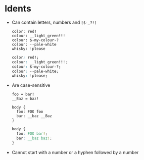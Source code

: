 Idents
======

- Can contain letters, numbers and `[$-_?!]`

  ~~~ lay
  color: red!
  colour: __light_green!!!
  colour: $-my-colour-?
  colour: --pale-white
  whisky: !please
  ~~~

  ~~~ css
  color: red!;
  colour: __light_green!!!;
  colour: $-my-colour-?;
  colour: --pale-white;
  whisky: !please;
  ~~~

- Are case-sensitive

  ~~~ lay
  foo = bar!
  __Baz = baz!

  body {
    foo: FOO foo
    bar: __baz __Baz
  }
  ~~~

  ~~~ css
  body {
    foo: FOO bar!;
    bar: __baz baz!;
  }
  ~~~

- Cannot start with a number or a hyphen followed by a number
